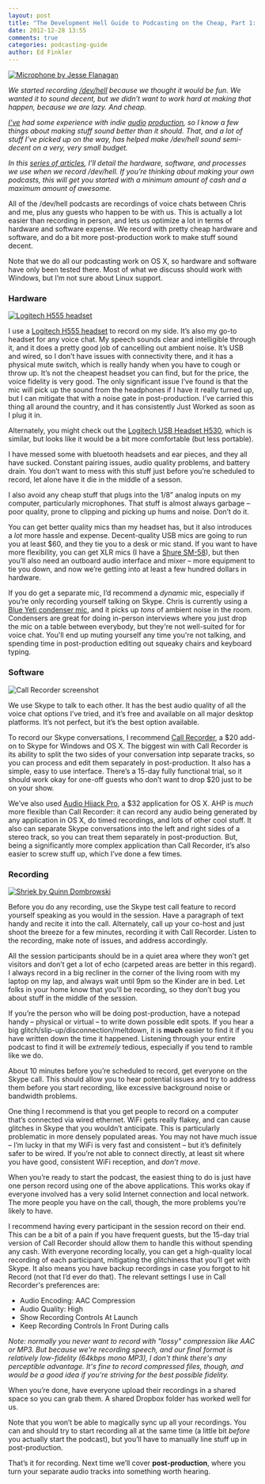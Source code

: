 ```yaml
---
layout: post
title: "The Development Hell Guide to Podcasting on the Cheap, Part 1: Hardware, Software and Recording"
date: 2012-12-28 13:55
comments: true
categories: podcasting-guide
author: Ed Finkler
---
```


[![Microphone by Jesse Flanagan](/images/podcasting-guide/mic-photo.jpg)](http://www.flickr.com/photos/tetrad/5479425416 "Microphone by Jesse Flanagan")

*We started recording [/dev/hell](http://devhell.info) because we thought it would be fun. We wanted it to sound decent, but we didn’t want to work hard at making that happen, because we are lazy. And cheap.*

*[I’ve](http://funkatron.com) had some experience with indie [audio](http://cultofjester.com) [production](http://deadagent.net), so I know a few things about making stuff sound better than it should. That, and a lot of stuff I’ve picked up on the way, has helped make /dev/hell sound semi-decent on a very, very small budget.*

*In this [series of articles](/blog/categories/podcasting-guide/), I’ll detail the hardware, software, and processes we use when we record /dev/hell. If you’re thinking about making your own podcasts, this will get you started with a minimum amount of cash and a maximum amount of awesome.*

All of the /dev/hell podcasts are recordings of voice chats between Chris and me, plus any guests who happen to be with us. This is actually a lot easier than recording in person, and lets us optimize a lot in terms of hardware and software expense. We record with pretty cheap hardware and software, and do a bit more post-production work to make stuff sound decent.

Note that we do all our podcasting work on OS X, so hardware and software have only been tested there. Most of what we discuss should work with Windows, but I’m not sure about Linux support.

### Hardware

[![Logitech H555 headset](/images/podcasting-guide/logitech-headset.jpg)](http://www.amazon.com/gp/product/B003NREDHS/ref=as_li_ss_tl?ie=UTF8&camp=1789&creative=390957&creativeASIN=B003NREDHS&linkCode=as2&tag=funkatroncom-20 "Logitech H555 headset")

I use a [Logitech H555 headset](http://www.amazon.com/gp/product/B003NREDHS/ref=as_li_ss_tl?ie=UTF8&camp=1789&creative=390957&creativeASIN=B003NREDHS&linkCode=as2&tag=funkatroncom-20) to record on my side. It’s also my go-to headset for any voice chat. My speech sounds clear and intelligible through it, and it does a pretty good job of cancelling out ambient noise. It’s USB and wired, so I don’t have issues with connectivity there, and it has a physical mute switch, which is really handy when you have to cough or throw up. It’s not the cheapest headset you can find, but for the price, the voice fidelity is very good. The only significant issue I’ve found is that the mic will pick up the sound from the headphones if I have it really turned up, but I can mitigate that with a noise gate in post-production. I’ve carried this thing all around the country, and it has consistently Just Worked as soon as I plug it in.

Alternately, you might check out the [Logitech USB Headset H530](http://www.amazon.com/gp/product/B003NREDG4/ref=as_li_ss_tl?ie=UTF8&tag=funkatroncom-20&linkCode=as2&camp=1789&creative=390957&creativeASIN=B003NREDG4), which is similar, but looks like it would be a bit more comfortable (but less portable).

I have messed some with bluetooth headsets and ear pieces, and they all have sucked. Constant pairing issues, audio quality problems, and battery drain. You don’t want to mess with this stuff just before you’re scheduled to record, let alone have it die in the middle of a sesson.

I also avoid any cheap stuff that plugs into the 1/8” analog inputs on my computer, particularly microphones. That stuff is almost always garbage – poor quality, prone to clipping and picking up hums and noise. Don’t do it.

You can get better quality mics than my headset has, but it also introduces a *lot* more hassle and expense. Decent-quality USB mics are going to run you at least $60, and they tie you to a desk or mic stand. If you want to have more flexibility, you can get XLR mics (I have a [Shure SM-58](http://www.amazon.com/gp/product/B000CZ0R42/ref=as_li_ss_tl?ie=UTF8&tag=funkatroncom-20&linkCode=as2&camp=1789&creative=390957&creativeASIN=B000CZ0R42)), but then you’ll also need an outboard audio interface and mixer – more equipment to tie you down, and now we’re getting into at least a few hundred dollars in hardware.

If you do get a separate mic, I’d recommend a *dynamic* mic, especially if you’re only recording yourself talking on Skype. Chris is currently using a [Blue Yeti condenser mic](http://www.amazon.com/gp/product/B002VA464S/ref=as_li_ss_tl?ie=UTF8&tag=funkatroncom-20&linkCode=as2&camp=1789&creative=390957&creativeASIN=B002VA464S), and it picks up *tons* of ambient noise in the room. Condensers are great for doing in-person interviews where you just drop the mic on a table between everybody, but they're not well-suited for for voice chat. You'll end up muting yourself any time you're not talking, and spending time in post-production editing out squeaky chairs and keyboard typing.

### Software

![Call Recorder screenshot](/images/podcasting-guide/call-recorder.png)


We use Skype to talk to each other. It has the best audio quality of all the voice chat options I’ve tried, and it’s free and available on all major desktop platforms. It’s not perfect, but it’s the best option available.

To record our Skype conversations, I recommend [Call Recorder](http://www.ecamm.com/mac/callrecorder/), a $20 add-on to Skype for Windows and OS X. The biggest win with Call Recorder is its ability to split the two sides of your conversation intp separate tracks, so you can process and edit them separately in post-production. It also has a simple, easy to use interface. There’s a 15-day fully functional trial, so it should work okay for one-off guests who don’t want to drop $20 just to be on your show.

We’ve also used [Audio Hijack Pro](http://www.rogueamoeba.com/audiohijackpro/), a $32 application for OS X. AHP is *much* more flexible than Call Recorder: it can record any audio being generated by any application in OS X, do timed recordings, and lots of other cool stuff. It also can separate Skype conversations into the left and right sides of a stereo track, so you can treat them separately in post-production. But, being a significantly more complex application than Call Recorder, it’s also easier to screw stuff up, which I’ve done a few times.


### Recording

[![Shriek by Quinn Dombrowski](/images/podcasting-guide/shriek-recording.jpg)](http://www.flickr.com/photos/quinnanya/5893297990/ "Shriek by Quinn Dombrowski")

Before you do any recording, use the Skype test call feature to record yourself speaking as you would in the session. Have a paragraph of text handy and recite it into the call. Alternately, call up your co-host and just shoot the breeze for a few minutes, recording it with Call Recorder. Listen to the recording, make note of issues, and address accordingly.

All the session participants should be in a quiet area where they won’t get visitors and don’t get a lot of echo (carpeted areas are better in this regard). I always record in a big recliner in the corner of the living room with my laptop on my lap, and always wait until 9pm so the Kinder are in bed. Let folks in your home know that you’ll be recording, so they don’t bug you about stuff in the middle of the session.

If you’re the person who will be doing post-production, have a notepad handy – physical or virtual – to write down possible edit spots. If you hear a big glitch/slip-up/disconnection/meltdown, it is **much** easier to find it if you have written down the time it happened. Listening through your entire podcast to find it will be *extremely* tedious, especially if you tend to ramble like we do.

About 10 minutes before you’re scheduled to record, get everyone on the Skype call. This should allow you to hear potential issues and try to address them before you start recording, like excessive background noise or bandwidth problems. 

One thing I recommend is that you get people to record on a computer that’s connected via wired ethernet. WiFi gets really flakey, and can cause glitches in Skype that you wouldn’t anticipate. This is particularly problematic in more densely populated areas. You may not have much issue – I’m lucky in that my WiFi is very fast and consistent – but it’s definitely safer to be wired. If you’re not able to connect directly, at least sit where you have good, consistent WiFi reception, and *don’t move*.

When you’re ready to start the podcast, the easiest thing to do is just have one person record using one of the above applications. This works okay if everyone involved has a very solid Internet connection and local network. The more people you have on the call, though, the more problems you’re likely to have.

I recommend having every participant in the session record on their end. This can be a bit of a pain if you have frequent guests, but the 15-day trial version of Call Recorder should allow them to handle this without spending any cash. With everyone recording locally, you can get a high-quality local recording of each participant, mitigating the glitchiness that you’ll get with Skype. It also means you have backup recordings in case you forgot to hit Record (not that I’d ever do that). The relevant settings I use in Call Recorder's preferences are:

* Audio Encoding: AAC Compression
* Audio Quality: High
* Show Recording Controls At Launch
* Keep Recording Controls In Front During calls

*Note: normally you *never* want to record with "lossy" compression like AAC or MP3. But because we're recording speech, and our final format is relatively low-fidelity (64kbps mono MP3), I don't think there's any perceptible advantage. It's fine to record compressed files, though, and would be a good idea if you're striving for the best possible fidelity.*

When you’re done, have everyone upload their recordings in a shared space so you can grab them. A shared Dropbox folder has worked well for us.

Note that you won’t be able to magically sync up all your recordings. You can and should try to start recording all at the same time (a little bit *before* you actually start the podcast), but you’ll have to manually line stuff up in post-production.

That’s it for recording. Next time we’ll cover **post-production**, where you turn your separate audio tracks into something worth hearing.